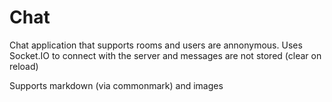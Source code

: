 # Chat
Chat application that supports rooms and users are annonymous. Uses Socket.IO to connect with the server and messages are not stored (clear on reload)

Supports markdown (via commonmark) and images

